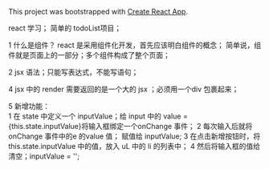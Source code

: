 This project was bootstrapped with [Create React App](https://github.com/facebookincubator/create-react-app).


react 学习； 简单的 todoList项目；

1 什么是组件？ 
     react 是采用组件化开发，首先应该明白组件的概念； 简单说，组件就是页面上的一部分；多个组件构成了整个页面；

2 jsx 语法；只能写表达式，不能写语句；

4 jsx 中的 render 需要返回的是一个大的 jsx ；必须用一个div 包裹起来；

5 新增功能：  
    1 在 state 中定义一个 inputValue；给 input 中的 value = {this.state.inputValue}将输入框绑定一个onChange 事件； 
    2 每次输入后就将onChange 事件中的e 的value 值； 赋值给 inputValue; 
    3 在点击新增按钮时，将this.state.inputValue 中的值，放入 uL 中的 li 的列表中； 
    4 然后将输入框的值给清空；inputValue = '';
    